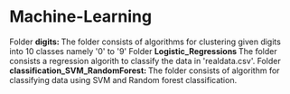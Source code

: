 # Machine-Learning
Folder <b>digits: </b> The folder consists of algorithms for clustering given digits into 10 classes namely '0' to '9'
Folder <b>Logistic_Regressions </b> The folder consists a regression algorith to classify the data in 'realdata.csv'.
Folder <b>classification_SVM_RandomForest: </b> The folder consists of algorithm for classifying data using SVM and Random forest classification.
